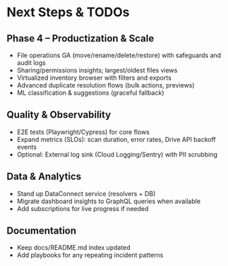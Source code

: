 # Next Steps & TODOs

## Phase 4 – Productization & Scale
- File operations GA (move/rename/delete/restore) with safeguards and audit logs
- Sharing/permissions insights; largest/oldest files views
- Virtualized inventory browser with filters and exports
- Advanced duplicate resolution flows (bulk actions, previews)
- ML classification & suggestions (graceful fallback)

## Quality & Observability
- E2E tests (Playwright/Cypress) for core flows
- Expand metrics (SLOs): scan duration, error rates, Drive API backoff events
- Optional: External log sink (Cloud Logging/Sentry) with PII scrubbing

## Data & Analytics
- Stand up DataConnect service (resolvers + DB)
- Migrate dashboard insights to GraphQL queries when available
- Add subscriptions for live progress if needed

## Documentation
- Keep docs/README.md index updated
- Add playbooks for any repeating incident patterns

